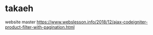 # takaeh
 website master
https://www.webslesson.info/2018/12/ajax-codeigniter-product-filter-with-pagination.html


